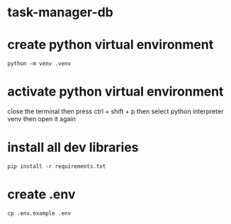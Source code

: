 # task-manager-db

# create python virtual environment
  `python -m venv .venv`
  
# activate python virtual environment
  close the terminal then press ctrl + shift + p then select python interpreter venv then open it again
# install all dev libraries
  `pip install -r requirements.txt`
# create .env
  `cp .env.example .env`